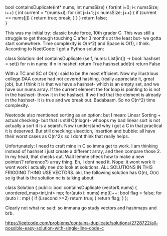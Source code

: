 bool containsDuplicate(int* nums, int numsSize) {
    for(int i=0; i< numsSize; i++)
    {
        int current = *(nums+i);
        for (int j=i+1; j< numsSize; j++) 
        {
            if (current == nums[j])
            {
                return true;
                break;
            }
        }
    }
    return false;    
}

This was my initial try: classic brute force, 10th grader C. This was still a struggle to get through touching C after 3 months at the least but- we gotta start somewhere. Time complexity is O(n^2) and Space is O(1), i think. 
According to NeetCode: I got a Python solution: 


class Solution:
def containsDuplicate (self, nums: List[int]) -> bool:
    hashset = set()
    for n in nums:
        if n in hashet:
            return True
        hashset.add(n)
    return False

With a TC and SC of O(n): said to be the most efficient. Now my illustrious college DAA course had not covered hashing, (really appreciate it, great job), but I think it is that we have a hashset- which is an empty set, and we have our nums array. If the current element the for loop is pointing to is not in the hashset- throw it in the hashset. If we find that the element is already in the hashset- it is true and we break out. Badabaam. So no O(n^2) time complexity. 

Neetcode also mentioned sorting as an option: but I mean: Linear Sorting + actual checking- but that is still O(nlogn)- whoops my bad linear sort is not actually a sort it is a search. Now i understand why i got a C in that practical it is deserved. But still checking: sleection, insertion and bubble: all have their worst cases as O(n^2): so I dont think that really helps.

Unfortunately: I need to craft mine in C so imma get to work. I am thinking instead of hashset i just create a different array, and then compare those 2. In my head, that checks out. Wait lemme check how to make a new pointer(? reference?) array thing. Eh, I dont need it. 
Nope: it wont work it wont work i actually nee dto look at solutions. 
ALL SOLUTIONS IN THIS FRIGGING THING USE VECTORS. oki, the following solution has O(n), O(n) so ig that is the solution nc is talking about:

class Solution
{
    public:
    bool containsDuplicate (vector<int>& nums)
    {
        unordered_map<int,int> mp;
        for(auto i: nums) mp[i]++;
        bool flag = false;
        for (auto i : mp)
        {
            if (i.second >=2) return true;
        }
        return flag;
    }
};

Clearly not what nc said: so immana go study vectors and hashmaps and brb. 

https://leetcode.com/problems/contains-duplicate/solutions/2728722/all-possible-easy-solution-with-single-line-code-c
